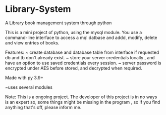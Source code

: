 # Library-System
A Library book management system through python

This is a mini project of python, using the mysql module. You use a command-line interface to access a mql datbase and addd, modify, delete and view entries of books.

Features:
~ create database and database table from interface if requested db and tb don't already exist.
~ store your server credentials locally , and have an option to use saved credentials every session.
~ server password is encrypted under AES before stored, and decrypted when required.

Made with py 3.9+

~uses several modules

Note:
This is a ongoing project. The developer of this project is in no ways is an expert so, some things might be missing in the program , so if you find   anything that's off, please inform me.

